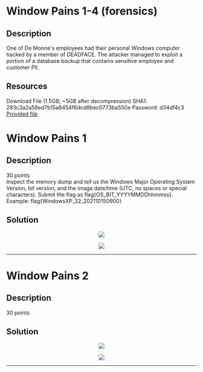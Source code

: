 # Window Pains 1-4 (forensics) 

## Description

One of De Monne's employees had their personal Windows computer hacked by a member of DEADFACE. The attacker managed to exploit a portion of a database backup that contains sensitive employee and customer PII.

## Resources

Download File (1.5GB; ~5GB after decompression)
SHA1: 293c3a2a58ed7b15a8454f6dcd8bec0773ba550e
Password: d34df4c3
[Provided file]()

# Window Pains 1

## Description

30 points  
Inspect the memory dump and tell us the Windows Major Operating System Version, bit version, and the image date/time (UTC, no spaces or special characters). Submit the flag as flag{OS_BIT_YYYYMMDDhhmmss}.
Example: flag{WindowsXP_32_202110150900}


## Solution


<p align="center"><img src="_images/3dcode.png"></p>

<p align="center"><img src="_images/5solve.png"></p>

<hr>


# Window Pains 2

## Description

30 points  


## Solution


<p align="center"><img src="_images/3dcode.png"></p>

<p align="center"><img src="_images/5solve.png"></p>

<hr>
